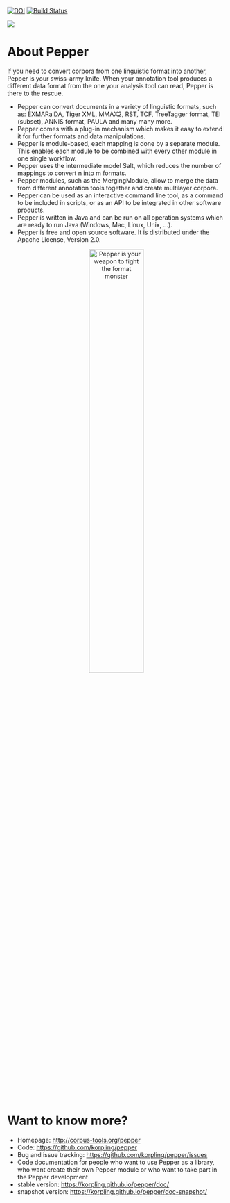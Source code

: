 [![DOI](https://zenodo.org/badge/21696821.svg)](https://zenodo.org/badge/latestdoi/21696821)
[![Build Status](https://travis-ci.org/korpling/pepper.svg?branch=develop)](https://travis-ci.org/korpling/pepper)

![](http://korpling.github.io/pepper/images/SaltNPepper_logo2010.png)

# About Pepper
 If you need to convert corpora from one linguistic format into another, Pepper is your swiss-army knife. When your annotation tool produces a different data format from the one your analysis tool can read, Pepper is there to the rescue.

* Pepper can convert documents in a variety of linguistic formats, such as: EXMARalDA, Tiger XML, MMAX2, RST, TCF, TreeTagger format, TEI (subset), ANNIS format, PAULA and many many more.
* Pepper comes with a plug-in mechanism which makes it easy to extend it for further formats and data manipulations.
* Pepper is module-based, each mapping is done by a separate module. This enables each module to be combined with every other module in one single workflow.
* Pepper uses the intermediate model Salt, which reduces the number of mappings to convert n into m formats.
* Pepper modules, such as the MergingModule, allow to merge the data from different annotation tools together and create multilayer corpora.
* Pepper can be used as an interactive command line tool, as a command to be included in scripts, or as an API to be integrated in other software products.
* Pepper is written in Java and can be run on all operation systems which are ready to run Java (Windows, Mac, Linux, Unix, ...).
* Pepper is free and open source software. It is distributed under the Apache License, Version 2.0.

<p align="center">
<img width="50%" alt="Pepper is your weapon to fight the format monster" src="./gh-site/img/pepper_weapon.jpg"/>
</p>

# Want to know more?

* Homepage: http://corpus-tools.org/pepper
* Code: https://github.com/korpling/pepper
* Bug and issue tracking: https://github.com/korpling/pepper/issues
* Code documentation for people who want to use Pepper as a library, who want create their own Pepper module or who want to take part in the Pepper development 
 * stable version: https://korpling.github.io/pepper/doc/
 * snapshot version: https://korpling.github.io/pepper/doc-snapshot/
